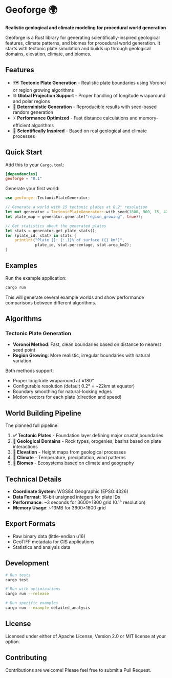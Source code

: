 # Geoforge 🌍

**Realistic geological and climate modeling for procedural world generation**

Geoforge is a Rust library for generating scientifically-inspired geological features, climate patterns, and biomes for procedural world generation. It starts with tectonic plate simulation and builds up through geological domains, elevation, climate, and biomes.

## Features

- 🗺️ **Tectonic Plate Generation** - Realistic plate boundaries using Voronoi or region growing algorithms
- 🌐 **Global Projection Support** - Proper handling of longitude wraparound and polar regions  
- 🎲 **Deterministic Generation** - Reproducible results with seed-based random generation
- ⚡ **Performance Optimized** - Fast distance calculations and memory-efficient algorithms
- 🧪 **Scientifically Inspired** - Based on real geological and climate processes

## Quick Start

Add this to your `Cargo.toml`:

```toml
[dependencies]
geoforge = "0.1"
```

Generate your first world:

```rust
use geoforge::TectonicPlateGenerator;

// Generate a world with 15 tectonic plates at 0.2° resolution
let mut generator = TectonicPlateGenerator::with_seed(1800, 900, 15, 42)?;
let plate_map = generator.generate("region_growing", true)?;

// Get statistics about the generated plates
let stats = generator.get_plate_stats();
for (plate_id, stat) in stats {
    println!("Plate {}: {:.1}% of surface ({} km²)", 
             plate_id, stat.percentage, stat.area_km2);
}
```

## Examples

Run the example application:

```bash
cargo run
```

This will generate several example worlds and show performance comparisons between different algorithms.

## Algorithms

### Tectonic Plate Generation

- **Voronoi Method**: Fast, clean boundaries based on distance to nearest seed point
- **Region Growing**: More realistic, irregular boundaries with natural variation

Both methods support:
- Proper longitude wraparound at ±180°
- Configurable resolution (default 0.2° = ~22km at equator)
- Boundary smoothing for natural-looking edges
- Motion vectors for each plate (direction and speed)

## World Building Pipeline

The planned full pipeline:

1. **✅ Tectonic Plates** - Foundation layer defining major crustal boundaries
2. **🚧 Geological Domains** - Rock types, orogenies, basins based on plate interactions  
3. **🚧 Elevation** - Height maps from geological processes
4. **🚧 Climate** - Temperature, precipitation, wind patterns
5. **🚧 Biomes** - Ecosystems based on climate and geography

## Technical Details

- **Coordinate System**: WGS84 Geographic (EPSG:4326)
- **Data Format**: 16-bit unsigned integers for plate IDs
- **Performance**: ~3 seconds for 3600×1800 grid (0.1° resolution)
- **Memory Usage**: ~13MB for 3600×1800 grid

## Export Formats

- Raw binary data (little-endian u16)
- GeoTIFF metadata for GIS applications
- Statistics and analysis data

## Development

```bash
# Run tests
cargo test

# Run with optimizations
cargo run --release

# Run specific examples
cargo run --example detailed_analysis
```

## License

Licensed under either of Apache License, Version 2.0 or MIT license at your option.

## Contributing

Contributions are welcome! Please feel free to submit a Pull Request.
